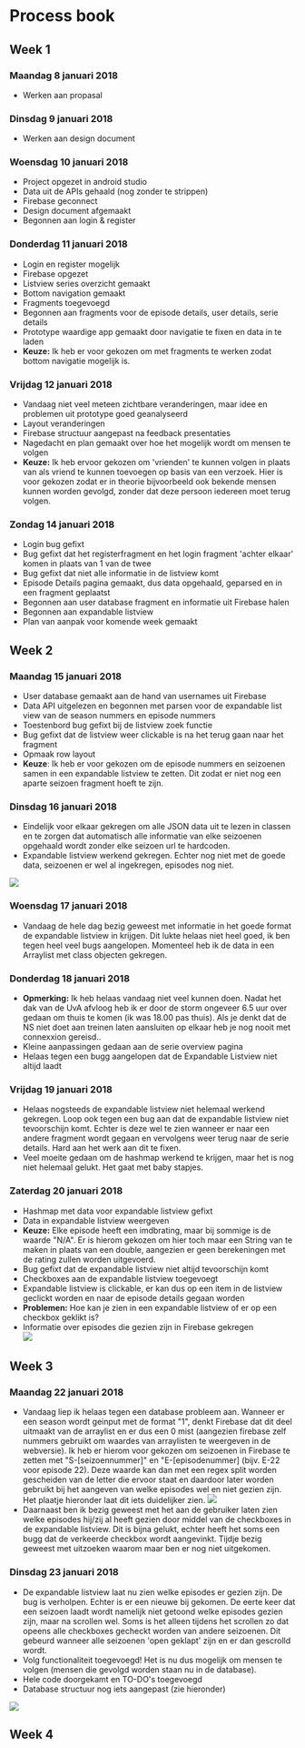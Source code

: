 # Process book

## Week 1

### Maandag 8 januari 2018  
- Werken aan propasal  

### Dinsdag 9 januari 2018  
- Werken aan design document  

### Woensdag 10 januari 2018
- Project opgezet in android studio
- Data uit de APIs gehaald (nog zonder te strippen)
- Firebase geconnect
- Design document afgemaakt
- Begonnen aan login & register

### Donderdag 11 januari 2018
- Login en register mogelijk
- Firebase opgezet
- Listview series overzicht gemaakt
- Bottom navigation gemaakt
- Fragments toegevoegd
- Begonnen aan fragments voor de episode details, user details, serie details
- Prototype waardige app gemaakt door navigatie te fixen en data in te laden
- **Keuze:** Ik heb er voor gekozen om met fragments te werken zodat bottom navigatie mogelijk is.

### Vrijdag 12 januari 2018
- Vandaag niet veel meteen zichtbare veranderingen, maar idee en problemen uit prototype goed geanalyseerd
- Layout veranderingen
- Firebase structuur aangepast na feedback presentaties
- Nagedacht en plan gemaakt over hoe het mogelijk wordt om mensen te volgen
- **Keuze:** Ik heb ervoor gekozen om 'vrienden' te kunnen volgen in plaats van als vriend te kunnen toevoegen op basis van een verzoek. Hier is voor gekozen zodat er in theorie bijvoorbeeld ook bekende mensen kunnen worden gevolgd, zonder dat deze persoon iedereen moet terug volgen.

### Zondag 14 januari 2018
- Login bug gefixt
- Bug gefixt dat het registerfragment en het login fragment 'achter elkaar' komen in plaats van 1 van de twee
- Bug gefixt dat niet alle informatie in de listview komt
- Episode Details pagina gemaakt, dus data opgehaald, geparsed en in een fragment geplaatst
- Begonnen aan user database fragment en informatie uit Firebase halen
- Begonnen aan expandable listview
- Plan van aanpak voor komende week gemaakt

## Week 2

### Maandag 15 januari 2018
- User database gemaakt aan de hand van usernames uit Firebase
- Data API uitgelezen en begonnen met parsen voor de expandable list view van de season nummers en episode nummers
- Toestenbord bug gefixt bij de listview zoek functie
- Bug gefixt dat de listview weer clickable is na het terug gaan naar het fragment
- Opmaak row layout
- **Keuze**: Ik heb er voor gekozen om de episode nummers en seizoenen samen in een expandable listview te zetten. Dit zodat er niet nog een aparte seizoen fragment hoeft te zijn.

### Dinsdag 16 januari 2018
- Eindelijk voor elkaar gekregen om alle JSON data uit te lezen in classen en te zorgen dat automatisch alle informatie van elke seizoenen opgehaald wordt zonder elke seizoen url te hardcoden.
- Expandable listview werkend gekregen. Echter nog niet met de goede data, seizoenen er wel al ingekregen, episodes nog niet. 


![](doc/ProcessExpandablelistview1.png) 

### Woensdag 17 januari 2018
- Vandaag de hele dag bezig geweest met informatie in het goede format de expandable listview in krijgen. Dit lukte helaas niet heel goed, ik ben tegen heel veel bugs aangelopen. Momenteel heb ik de data in een Arraylist met class objecten gekregen. 

### Donderdag 18 januari 2018
- **Opmerking:** Ik heb helaas vandaag niet veel kunnen doen. Nadat het dak van de UvA afvloog heb ik er door de storm ongeveer 6.5 uur over gedaan om thuis te komen (ik was 18.00 pas thuis). Als je denkt dat de NS niet doet aan treinen laten aansluiten op elkaar heb je nog nooit met connexxion gereisd..
- Kleine aanpassingen gedaan aan de serie overview pagina
- Helaas tegen een bugg aangelopen dat de Expandable Listview niet altijd laadt

### Vrijdag 19 januari 2018
- Helaas nogsteeds de expandable listview niet helemaal werkend gekregen. Loop ook tegen een bug aan dat de expandable listview niet tevoorschijn komt. Echter is deze wel te zien wanneer er naar een andere fragment wordt gegaan en vervolgens weer terug naar de serie details. Hard aan het werk aan dit te fixen.
- Veel moeite gedaan om de hashmap werkend te krijgen, maar het is nog niet helemaal gelukt. Het gaat met baby stapjes.

### Zaterdag 20 januari 2018
- Hashmap met data voor expandable listview gefixt
- Data in expandable listview weergeven
- **Keuze:** Elke episode heeft een imdbrating, maar bij sommige is de waarde "N/A". Er is hierom gekozen om hier toch maar een String van te maken in plaats van een double, aangezien er geen berekeningen met de rating zullen worden uitgevoerd.
- Bug gefixt dat de expandable listview niet altijd tevoorschijn komt
- Checkboxes aan de expandable listview toegevoegt
- Expandable listview is clickable, er kan dus op een item in de listview geclickt worden en naar de episode details gegaan worden
- **Problemen:** Hoe kan je zien in een expandable listview of er op een checkbox geklikt is?
- Informatie over episodes die gezien zijn in Firebase gekregen   
![](doc/Screenshot_1516462803.png)

## Week 3

### Maandag 22 januari 2018
- Vandaag liep ik helaas tegen een database probleem aan. Wanneer er een season wordt geinput met de format "1", denkt Firebase dat dit deel uitmaakt van de arraylist en er dus een 0 mist (aangezien firebase zelf nummers gebruikt om waardes van arraylisten te weergeven in de webversie).
Ik heb er hierom voor gekozen om seizoenen in Firebase te zetten met "S-[seizoennummer]" en "E-[episodenummer] (bijv. E-22 voor episode 22). Deze waarde kan dan met een regex split worden gescheiden van de letter die ervoor staat en daardoor later worden gebruikt bij het aangeven van welke episodes wel en niet gezien zijn. Het plaatje hieronder laat dit iets duidelijker zien.
![](doc/databasefout22januari.png)
- Daarnaast ben ik bezig geweest met het aan de gebruiker laten zien welke episodes hij/zij al heeft gezien door middel van de checkboxes in de expandable listview. Dit is bijna gelukt, echter heeft het soms een bugg dat de verkeerde checkbox wordt aangevinkt. Tijdje bezig geweest met uitzoeken waarom maar ben er nog niet uitgekomen.

### Dinsdag 23 januari 2018
- De expandable listview laat nu zien welke episodes er gezien zijn. De bug is verholpen. 
Echter is er een nieuwe bij gekomen. De eerte keer dat een seizoen laadt wordt namelijk niet getoond welke episodes gezien zijn, maar na scrollen wel.
Soms is het alleen tijdens het scrollen zo dat opeens alle checkboxes gecheckt worden van andere seizoenen. Dit gebeurd wanneer alle seizoenen 'open geklapt' zijn en er dan gescrolld wordt.
- Volg functionaliteit toegevoegd! Het is nu dus mogelijk om mensen te volgen (mensen die gevolgd worden staan nu in de database).
- Hele code doorgekamt en TO-DO's toegevoegd
- Database structuur nog iets aangepast (zie hieronder)


![](doc/DatabaseStructuur.png)


## Week 4
